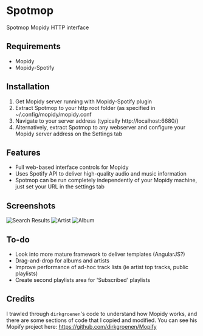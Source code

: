 Spotmop
=======

Spotmop Mopidy HTTP interface

Requirements
--------

* Mopidy
* Mopidy-Spotify

Installation
--------

1. Get Mopidy server running with Mopidy-Spotify plugin
2. Extract Spotmop to your http root folder (as specified in ~/.config/mopidy/mopidy.conf
3. Navigate to your server address (typically http://localhost:6680/)
4. Alternatively, extract Spotmop to any webserver and configure your Mopidy server address on the Settings tab

Features
--------

* Full web-based interface controls for Mopidy
* Uses Spotify API to deliver high-quality audio and music information
* Spotmop can be run completely independently of your Mopidy machine, just set your URL in the settings tab

Screenshots
-----------

![Search Results](https://raw.githubusercontent.com/jaedb/spotmop/master/Screenshots/desktop-results.jpg)
![Artist](https://raw.githubusercontent.com/jaedb/spotmop/master/Screenshots/desktop-artist.jpg)
![Album](https://raw.githubusercontent.com/jaedb/spotmop/master/Screenshots/desktop-album.jpg)

To-do
-----

* Look into more mature framework to deliver templates (AngularJS?)
* Drag-and-drop for albums and artists
* Improve performance of ad-hoc track lists (ie artist top tracks, public playlists)
* Create second playlists area for 'Subscribed' playlists

Credits
-------

I trawled through `dirkgroenen`'s code to understand how Mopidy works, and there are some sections of code that I copied and modified. You can see his Mopify project here: https://github.com/dirkgroenen/Mopify
